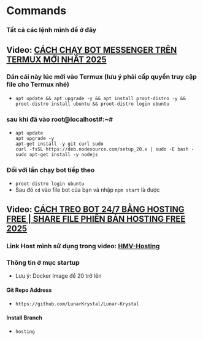 # Commands
### Tất cả các lệnh mình để ở đây
## Video: [CÁCH CHẠY BOT MESSENGER TRÊN TERMUX MỚI NHẤT 2025](https://www.youtube.com/watch?v=v5hi6KSfqn0)
### Dán cái này lúc mới vào Termux (lưu ý phải cấp quyền truy cập file cho Termux nhé)
- ```apt update && apt upgrade -y && apt install proot-distro -y && proot-distro install ubuntu && proot-distro login ubuntu```
### sau khi đã vào root@localhost#:~# 
- ```
  apt update
  apt upgrade -y
  apt-get install -y git curl sudo
  curl -fsSL https://deb.nodesource.com/setup_20.x | sudo -E bash -
  sudo apt-get install -y nodejs
  ```
### Đối với lần chạy bot tiếp theo
- ```proot-distro login ubuntu```
- Sau đó ```cd``` vào file bot của bạn và nhập ```npm start``` là được

## Video: [CÁCH TREO BOT 24/7 BẰNG HOSTING FREE | SHARE FILE PHIÊN BẢN HOSTING FREE 2025](https://www.youtube.com/watch?v=QfHTNhqFEmM)
### Link Host mình sử dụng trong video: [HMV-Hosting](https://www.hmvhostings.com)
### Thông tin ở mục startup
- Lưu ý: Docker Image để 20 trở lên
#### Git Repo Address
- ```https://github.com/LunarKrystal/Lunar-Krystal```
#### Install Branch
- ```hosting```
